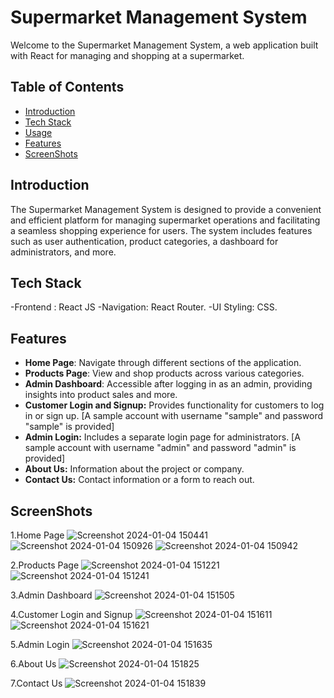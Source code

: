 # Supermarket Management System

Welcome to the Supermarket Management System, a web application built with React for managing and shopping at a supermarket.

## Table of Contents
- [Introduction](#introduction)
- [Tech Stack](#tech-stack)
- [Usage](#usage)
- [Features](#Features)
- [ScreenShots](#ScreenShots)

## Introduction

The Supermarket Management System is designed to provide a convenient and efficient platform for managing supermarket operations and facilitating a seamless shopping experience for users. The system includes features such as user authentication, product categories, a dashboard for administrators, and more.

## Tech Stack

-Frontend : React JS
-Navigation: React Router.
-UI Styling: CSS.

## Features

- **Home Page**: Navigate through different sections of the application.
- **Products Page**: View and shop products across various categories.
- **Admin Dashboard**: Accessible after logging in as an admin, providing insights into product sales and more.
- **Customer Login and Signup:** Provides functionality for customers to log in or sign up. [A sample account with username "sample" and password "sample" is provided]
- **Admin Login:** Includes a separate login page for administrators. [A sample account with username "admin" and password "admin" is provided]
- **About Us:** Information about the project or company.
- **Contact Us:** Contact information or a form to reach out.

 ## ScreenShots

 1.Home Page
  ![Screenshot 2024-01-04 150441](https://github.com/Girishkanth/React-IRC/assets/117515881/3fa79a2b-613b-4819-8c7d-ea181b0eb510)
  ![Screenshot 2024-01-04 150926](https://github.com/Girishkanth/React-IRC/assets/117515881/4302c246-39c7-47f7-8d34-eb8bb4028312)
  ![Screenshot 2024-01-04 150942](https://github.com/Girishkanth/React-IRC/assets/117515881/79fd434a-7874-4713-89d7-91b9be9fcd7b)

 2.Products Page
  ![Screenshot 2024-01-04 151221](https://github.com/Girishkanth/React-IRC/assets/117515881/7971f289-8b68-4d82-8e2f-6bb57c899945)
  ![Screenshot 2024-01-04 151241](https://github.com/Girishkanth/React-IRC/assets/117515881/201d3968-d6db-48a2-b353-63853f73209e)

 3.Admin Dashboard
  ![Screenshot 2024-01-04 151505](https://github.com/Girishkanth/React-IRC/assets/117515881/540869af-5649-40e4-b4e1-f28bfe320f1e)

 4.Customer Login and Signup
  ![Screenshot 2024-01-04 151611](https://github.com/Girishkanth/React-IRC/assets/117515881/f753d543-7a84-4a6f-bd81-65ed9b03ec64) 
  ![Screenshot 2024-01-04 151621](https://github.com/Girishkanth/React-IRC/assets/117515881/dab09216-24e2-42f0-b71c-023cde7fe828)

 5.Admin Login
  ![Screenshot 2024-01-04 151635](https://github.com/Girishkanth/React-IRC/assets/117515881/25c64bea-18fe-4326-961e-5ad678b46002)

 6.About Us
 ![Screenshot 2024-01-04 151825](https://github.com/Girishkanth/React-IRC/assets/117515881/52dfa169-eaa9-428a-9064-512175fb5953)

 7.Contact Us
 ![Screenshot 2024-01-04 151839](https://github.com/Girishkanth/React-IRC/assets/117515881/abef0301-0b44-43d9-a706-91d1cb41f840)
